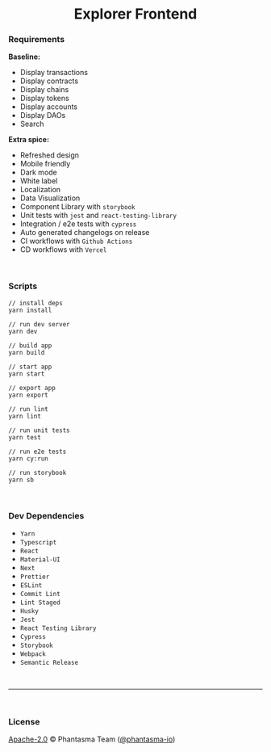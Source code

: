 <div align="center">

# Explorer Frontend

</div>

### <b>Requirements</b>

<b>Baseline:</b>

- Display transactions
- Display contracts
- Display chains
- Display tokens
- Display accounts
- Display DAOs
- Search

<b>Extra spice:</b>

- Refreshed design
- Mobile friendly
- Dark mode
- White label
- Localization
- Data Visualization
- Component Library with `storybook`
- Unit tests with `jest` and `react-testing-library`
- Integration / e2e tests with `cypress`
- Auto generated changelogs on release
- CI workflows with `Github Actions`
- CD workflows with `Vercel`

<br />

</div>

### <b>Scripts</b>

```tsx
// install deps
yarn install

// run dev server
yarn dev

// build app
yarn build

// start app
yarn start

// export app
yarn export

// run lint
yarn lint

// run unit tests
yarn test

// run e2e tests
yarn cy:run

// run storybook
yarn sb
```

<br />

### <b>Dev Dependencies</b>

- `Yarn`
- `Typescript`
- `React`
- `Material-UI`
- `Next`
- `Prettier`
- `ESLint`
- `Commit Lint`
- `Lint Staged`
- `Husky`
- `Jest`
- `React Testing Library`
- `Cypress`
- `Storybook`
- `Webpack`
- `Semantic Release`

<br />

---

<br />

### <b>License</b>

[Apache-2.0](https://github.com/phantasma-io/ExplorerFrontend/blob/main/LICENSE) © Phantasma Team ([@phantasma-io](https://github.com/phantasma-io))

<br />

